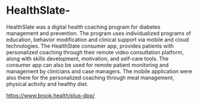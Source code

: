 # HealthSlate-
HealthSlate was a digital health coaching program for diabetes management and prevention. The program uses individualized programs of education, behavior modification and clinical support via mobile and cloud technologies. The HealthSlate consumer app, provides patients with personalized coaching through their remote video consultation platform, along with skills development, motivation, and self-care tools. The consumer app can also be used for remote patient monitoring and management by clinicians and case managers. The mobile application were also there for the personalized coaching through meal management, physical activity and healthy diet.


https://www.brook.health/plus-dpp/
